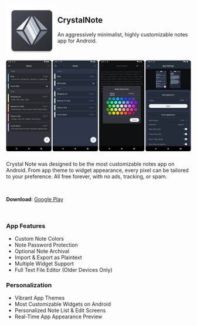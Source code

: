 <img align="left" width="140" src="app/src/main/res/mipmap-xxxhdpi/icon_launcher.png" alt="CrystalNote Icon">
<div id="toc"><ul style="list-style: none"><summary><h2> CrystalNote </h2></summary></ul></div>

An aggressively minimalist, highly customizable notes app for Android.

</br>

![Screenshot Showcase](app/src/main/github_showcase.png)

###

Crystal Note was designed to be the most customizable notes app on Android. From app theme to widget appearance, every pixel can be tailored to your preference. All free forever, with no ads, tracking, or spam.

</br>

**Download**: [Google Play](https://play.google.com/store/apps/details?id=com.xephorium.crystalnote)

</br>

### App Features
- Custom Note Colors
- Note Password Protection
- Optional Note Archival
- Import & Export as Plaintext
- Multiple Widget Support
- Full Text File Editor (Older Devices Only)

### Personalization
- Vibrant App Themes
- Most Customizable Widgets on Android
- Personalized Note List & Edit Screens
- Real-Time App Appearance Preview
